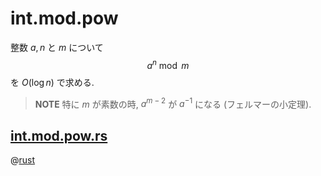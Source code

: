 # int.mod.pow

整数 $a, n$ と $m$ について
$$a^n \bmod m$$
を $O(\log n)$ で求める.

> __NOTE__
> 特に $m$ が素数の時, $a^{m-2}$ が $a^{-1}$ になる (フェルマーの小定理).

## [int.mod.pow.rs](int.mod.pow.rs)

@[rust](int.mod.pow.rs)
